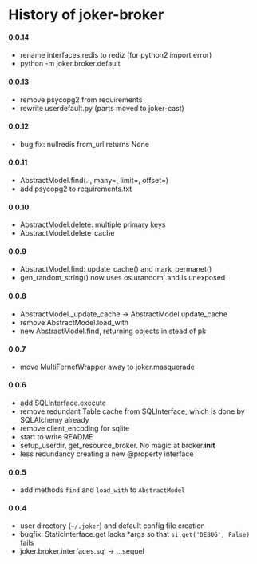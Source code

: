 
History of joker-broker
=======================

#### 0.0.14
* rename interfaces.redis to rediz (for python2 import error)
* python -m joker.broker.default


#### 0.0.13
* remove psycopg2 from requirements
* rewrite userdefault.py (parts moved to joker-cast)


#### 0.0.12
* bug fix: nullredis from_url returns None


#### 0.0.11
* AbstractModel.find(.., many=, limit=, offset=)
* add psycopg2 to requirements.txt


#### 0.0.10
* AbstractModel.delete: multiple primary keys
* AbstractModel.delete_cache


#### 0.0.9
* AbstractModel.find: update_cache() and mark_permanet()
* gen_random_string() now uses os.urandom, and is unexposed


#### 0.0.8
* AbstractModel._update_cache -> AbstractModel.update_cache
* remove AbstractModel.load_with
* new AbstractModel.find, returning objects in stead of pk


#### 0.0.7
* move MultiFernetWrapper away to joker.masquerade


#### 0.0.6
* add SQLInterface.execute
* remove redundant Table cache from SQLInterface, which is done by SQLAlchemy already
* remove client_encoding for sqlite
* start to write README
* setup_userdir, get_resource_broker. No magic at broker.__init__
* less redundancy creating a new @property interface


#### 0.0.5
* add methods `find` and `load_with` to `AbstractModel`


#### 0.0.4
* user directory (`~/.joker`) and default config file creation
* bugfix: StaticInterface.get lacks *args so that `si.get('DEBUG', False)` fails
* joker.broker.interfaces.sql -> ...sequel
